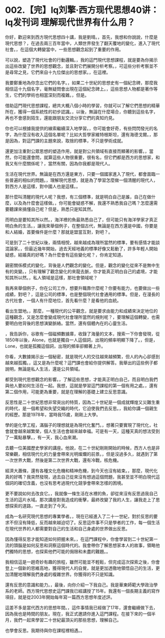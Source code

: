 # 002.【完】lq刘擎·西方现代思想40讲：lq发刊词  理解现代世界有什么用？

你好，歡迎來到西方現代思想四十講，我是劉晴。，首先，我想和你說說，什麼是現代思想？，在過去兩三百年當中，人類世界發生了翻天覆地的變化，進入了現代社會。，在這個大轉變當中，一些思想觀念起到了重要的作用。

可以說，塑造了現代社會的行動邏輯。，我的這門現代思想課程，就是要為你揭示出這些改變了世界的思想觀念，並且對它們展開分析考察。，可這些分析考察並不是尋常之見，它們來自十九位傑出的思想家。，在這裡。

我要鄭重地為你念出它們的名字。，如果二十世紀的思想史有一個紀念碑，那麼我相信這十九個名字，毫無疑問會出現在這個紀念碑上。，這些思想人物都是著作等生，它們的學術也相當深刻而複雜。，但是。

借助這門現代思想課程，總共大概八個小時的學習，你就可以了解它們思想的精華所在，獲得一個系統性的初步認識。，以後，無論在什麼場合，你聽到這些名字，再也不會感到陌生，還能跟朋友交流分享它們的真知灼見。

你也可以根據我提供的線索繼續深入地學習。，你可能會好奇，有些閃閃發光的名字，為什麼沒有收入這個名單呢？比如大哲學家維特根斯坦，還有海德戈爾。，那是因為，對這門課的主題來說，取捨的標準，不只是學術成就。

還更加注重對公眾思想的塑造作用，就是對公共領域有直接而顯著的影響。，當然，你可能還會問，就算這些人物很重要，很有名，但它們都是西方的思想家，和我又有什麼關係呢？，當然有關，因為你我都是現代人。

生活在現代世界。無論是在西方還是東方，只要一個國家進入了現代，都會面臨一些普遍的相似的問題。，理解現代思想，就是為了學習怎麼做一個清醒的現代人，對西方人是這樣，對中國人也是這樣。。

那什麼叫清醒的現代人呢？我想，有三個標準，就是明白自己是誰，自己在做什麼，以及為什麼會這樣做。，你可能會疑惑不解，我還不熟悉我自己嗎？怎麼還需要聽課來搞懂自己呢？但是，熟悉只是知其然。

而明白是要知其所以然。，海洋裡的魚最熟悉自己了，但可能只有海洋學家才真正明白魚的生活。，讓我來舉個例子，在整個古代，無論是在西方還是中國，你要是和人結婚，首要條件是什麼？那就是盟當互對，對吧？。

可是到了二十世紀以後，兩情相悅，越來越成為理所當然的標準，要有感情才能談混論家。，但最近幾年開始，過去天經地義的標準好像又鬆動了，許多年輕人開始疑惑，結婚真的好嗎？為什麼會有這些變化呢？，你肯定知道。

親密關係模式的變化，背後是人們觀念的變化。但是，觀念的變化從來不是無中生有的突變。，只有理解了觀念變化的來龍去脈，你才能真正明白自己的處境，才能知其所以然。，私人領域是這樣，那社會領域呢？

我再來舉個例子，你在公司工作，想要升職靠什麼呢？你要有能力，也要做出一些成績，對吧？，這是公司的標準，也是整個現代社會通用的標準。但是，在漫長的古代社會，一個人有什麼地位，首先看什麼？是看他的血統。

看出生盟地。，那麼，一種現代的公平觀念，就是要求由能力和成績來決定地位的這種觀念，又是怎麼會變成現代社會理所當然的規則呢？，要理解這個轉變，也需要明白他背後的思想演變脈絡。當然，還有個體內在的心靈生活。

，我告訴你，谷歌有一個磁頻數據庫，收錄了海量的文本，搜索一下你會發現，從1850年以後，Alone，也就是獨自一人這個詞，出現的頻率明顯下降了。，但是，Lone，也就是孤獨這個詞，出現的頻率卻顯著上升。

你看，大數據揭示出一個秘密，就是現代人的交往越來越頻繁，但人的內心卻感到越來越孤獨。，這又是為什麼呢？這門課也會給你提供解答。我舉出的這些例子都說明，無論是私人生活，還是公共領域。

都受到現代思想觀念的影響。，了解這些思想，才能真正明白自己，而且明白我們與他人要如何生活在一起。我想，這就是學習這門課程的第一個有用之處。，還有第二個作用，可能更為重要，就是在理解的基礎上建立反思意識。

反思性是二十世紀思想非常突出的特質，因為二十世紀是一個成就輝煌又災難生重的時代，是一個希望和失望交織的時代，它迫使我們去反思。，我給你講一個親生的經歷。那是1978年，當時我15歲，剛剛上大學。

學的是化學工程，滿腦子的理想就是為現代化奮鬥。，想著只要實現了現代化，社會就會越來越繁榮，個人生活也會越來越幸福。可是有一天，這種天真的想法受到了一萬點暴擊。，有一天，我心血來潮。

去聽一位美國歷史學家的講座。他說，在二十世紀剛剛開始的時候，西方人也是非常樂觀，相信現代化的力量會帶來光明燦爛的前景。，但是沒過多久，就遇到了第一次世界大戰，然後是第二次世界大戰，還有冷戰，核危機。

經濟大蕭條，還有各種文化危機和精神危機，到今天也沒有結束。，那麼，現代化真的好嗎？我突然發現，過去自己從來沒有想過這個問題，我甚至並不明白現代這個詞的確切含義，也沒有思考過現代化競爭會帶來怎樣的困境。

更不要說如何去改良它。，我就像一條生活在水裡的魚，卻從來沒有反思過我自己生活的這片水域。那次講座對我造成的衝擊，最終改變了我的人生，讓我走上了思想探索的道路，一直走到了今天。

成為一名研究現代思想的專業學者。，現在已經進入了二十一世紀，對於反思的要求不但沒有降低，反而越來越迫切了。反思這件事不只是學者的工作，每一個生活在現代世界的人都需要對自己的生活和自己身處的世界做出反思。

因為懂得反思才能知道如何把握未來。，在這門課程中，你會學習到二十世紀第一流的頭腦是如何反思和洞察這個時代的。我會帶你了解思想家本人的故事，領略他們獨特的思想，也探索他們可能的侷限和未盡的難題。。

我相信這是一趟奇妙有趣的旅程，雖然可能並不輕鬆，但完成這次探索之後，你會登上一個新的思維高地，獲得現代人的自覺，就是更加透徹地領悟自己的生活，更加清醒地理解我們身處的複雜世界。你獲得的不只是知識。

還有反思的意識和能力。，最後，向你介紹一下我自己。我是華東師範大學政治學系的老師。西方現代思想史這門課我已經講授了15年。我還有一個長期主義的寫作項目，就是從2003年開始每年寫一篇西方思想年度述評。

這差不多是當代西方的思想年間。，這件事情我已經做了17年，還會繼續做下去，因為我也是時間的朋友。現在，我正式邀請你進入這門課程。在接下來的一個半月，我們一起來學習二十世紀最頂尖的那些思想，理解自己。

也學會反思。我期待與你在課程裡相遇。。